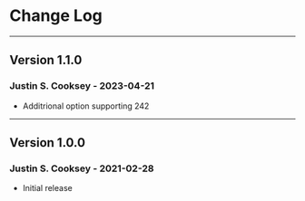 # Change Log

---

## Version 1.1.0

### Justin S. Cooksey - 2023-04-21

- Additrional option supporting 242

---

## Version 1.0.0

### Justin S. Cooksey - 2021-02-28

- Initial release
